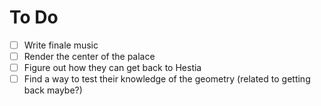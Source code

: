# To Do

- [ ] Write finale music
- [ ] Render the center of the palace
- [ ] Figure out how they can get back to Hestia
- [ ] Find a way to test their knowledge of the geometry (related to getting back maybe?)
